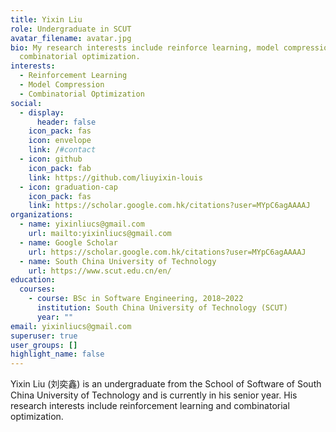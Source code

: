 ```yaml
---
title: Yixin Liu
role: Undergraduate in SCUT
avatar_filename: avatar.jpg
bio: My research interests include reinforce learning, model compression and
  combinatorial optimization.
interests:
  - Reinforcement Learning
  - Model Compression
  - Combinatorial Optimization
social:
  - display:
      header: false
    icon_pack: fas
    icon: envelope
    link: /#contact
  - icon: github
    icon_pack: fab
    link: https://github.com/liuyixin-louis
  - icon: graduation-cap
    icon_pack: fas
    link: https://scholar.google.com.hk/citations?user=MYpC6agAAAAJ
organizations:
  - name: yixinliucs@gmail.com
    url: mailto:yixinliucs@gmail.com
  - name: Google Scholar
    url: https://scholar.google.com.hk/citations?user=MYpC6agAAAAJ
  - name: South China University of Technology
    url: https://www.scut.edu.cn/en/
education:
  courses:
    - course: BSc in Software Engineering, 2018~2022
      institution: South China University of Technology (SCUT)
      year: ""
email: yixinliucs@gmail.com
superuser: true
user_groups: []
highlight_name: false
---
```

Yixin Liu (刘奕鑫) is an undergraduate from the School of Software of South China University of Technology and is currently in his senior year. His research interests include reinforcement learning and combinatorial optimization.